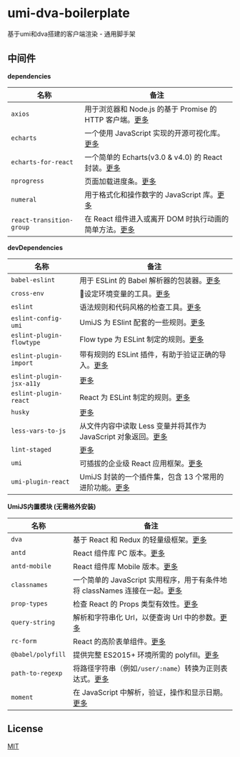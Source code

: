 # umi-dva-boilerplate

基于umi和dva搭建的客户端渲染 - 通用脚手架

## 中间件

**dependencies**

|名称|备注|
|----|----|
|`axios`|用于浏览器和 Node.js 的基于 Promise 的 HTTP 客户端。[更多](https://github.com/axios/axios)|
|`echarts`|一个使用 JavaScript 实现的开源可视化库。[更多](https://github.com/apache/incubator-echarts)|
|`echarts-for-react`|一个简单的 Echarts(v3.0 & v4.0) 的 React 封装。[更多](https://github.com/hustcc/echarts-for-react)|
|`nprogress`|页面加载进度条。[更多](https://github.com/rstacruz/nprogress)|
|`numeral`|用于格式化和操作数字的 JavaScript 库。[更多](https://github.com/adamwdraper/Numeral-js)|
|`react-transition-group`|在 React 组件进入或离开 DOM 时执行动画的简单方法。[更多](https://github.com/reactjs/react-transition-group)|

**devDependencies**

|名称|备注|
|----|----|
|`babel-eslint`|用于 ESLint 的 Babel 解析器的包装器。[更多](https://github.com/babel/babel-eslint)|
|`cross-env`|设定环境变量的工具。[更多](https://github.com/kentcdodds/cross-env)|
|`eslint`|语法规则和代码风格的检查工具。[更多](https://github.com/eslint/eslint)|
|`eslint-config-umi`|UmiJS 为 ESlint 配套的一些规则。[更多](https://www.npmjs.com/package/eslint-config-umi)|
|`eslint-plugin-flowtype`|Flow type 为 ESLint 制定的规则。[更多](https://github.com/gajus/eslint-plugin-flowtype)|
|`eslint-plugin-import`|带有规则的 ESLint 插件，有助于验证正确的导入。[更多](https://github.com/benmosher/eslint-plugin-import)|
|`eslint-plugin-jsx-a11y`|[更多](https://github.com/evcohen/eslint-plugin-jsx-a11y)|
|`eslint-plugin-react`|React 为 ESLint 制定的规则。[更多](https://github.com/yannickcr/eslint-plugin-react)|
|`husky`|[更多](https://github.com/typicode/husky)|
|`less-vars-to-js`|从文件内容中读取 Less 变量并将其作为 JavaScript 对象返回。[更多](https://github.com/michaeltaranto/less-vars-to-js)|
|`lint-staged`|[更多](https://github.com/okonet/lint-staged)|
|`umi`|可插拔的企业级 React 应用框架。[更多](https://github.com/umijs/umi)|
|`umi-plugin-react`|UmiJS 封装的一个插件集，包含 13 个常用的进阶功能。[更多](https://github.com/umijs/umi/tree/master/packages/umi-plugin-react)|

**UmiJS内置模块 (无需格外安装)**

|名称|备注|
|----|----|
|`dva`|基于 React 和 Redux 的轻量级框架。[更多](https://github.com/dvajs/dva)|
|`antd`|React 组件库 PC 版本。[更多](https://github.com/ant-design/ant-design/)|
|`antd-mobile`|React 组件库 Mobile 版本。[更多](https://github.com/ant-design/ant-design-mobile/)|
|`classnames`|一个简单的 JavaScript 实用程序，用于有条件地将 classNames 连接在一起。[更多](https://github.com/JedWatson/classnames)|
|`prop-types`|检查 React 的 Props 类型有效性。[更多](https://github.com/facebook/prop-types)|
|`query-string`|解析和字符串化 Url，以便查询 Url 中的参数。[更多](https://github.com/sindresorhus/query-string)|
|`rc-form`|React 的高阶表单组件。[更多](https://github.com/react-component/form)|
|`@babel/polyfill`|提供完整 ES2015+ 环境所需的 polyfill。[更多](https://babeljs.io/)|
|`path-to-regexp`|将路径字符串（例如`/user/:name`）转换为正则表达式。[更多](https://github.com/pillarjs/path-to-regexp)|
|`moment`|在 JavaScript 中解析，验证，操作和显示日期。[更多](https://github.com/moment/moment)|

## License

[MIT](LICENSE)
